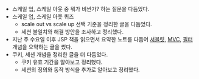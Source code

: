 - 스케일 업, 스케일 아웃 중 뭐가 비싼가? 하는 질문을 다듬었다.
- 스케일 업, 스케일 아웃 퀴즈
  + scale out vs scale up 선택 기준을 정리한 글을 다듬었다.
  + 세션 불일치와 해결 방안을 조사하고 정리했다.
- 지난 주 수요일 이후 JSP 책을 읽으면서 요약한 노트를 다듬어 [서블릿](../JSP/servlet.md), [MVC](../JSP/mvc-pattern.md), [필터](../JSP/filter.md) 개념을 요약하는 글을 썼다.
- 쿠키, 세션 개념을 정리한 글을 더 다듬었다.
  + 쿠키 유효 기간을 알아보고 정리했다.
  + 세션의 정의와 동작 방식을 추가로 알아보고 정리했다.
